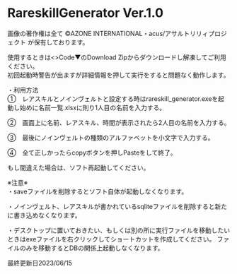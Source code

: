 # RareskillGenerator Ver.1.0
画像の著作権は全て ©AZONE INTERNATIONAL・acus/アサルトリリィプロジェクト が保有しております。

使用するときは<>Code▼のDownload Zipからダウンロードし解凍してご利用ください。<br />
初回起動時警告が出ますが詳細情報を押して実行をすると問題なく動作します。

・利用方法<br />
①　レアスキルとノインヴェルトと設定する時はrareskill_generator.exeを起動し始めに名前一覧.xlsxに則り1人目の名前を入力する。

②　画面上に名前、レアスキル、時間が表示されたら2人目の名前を入力する。

③　最後にノインヴェルトの種類のアルファベットを小文字で入力する。

④　全て正しかったらcopyボタンを押しPasteをして終了。

もし間違えた場合は、ソフト再起動してください。

※注意※<br />
・saveファイルを削除するとソフト自体が起動しなくなります。

・ノインヴェルト、レアスキルが書かれているsqliteファイルを削除すると新たに書き込めなくなります。

・デスクトップに置いておきたい、もしくは別の所に実行ファイルを移動したいときはexeファイルを右クリックしてショートカットを作成してください。
ファイルのみを移動するとDBの関係上起動しなくなります。

最終更新日2023/06/15
